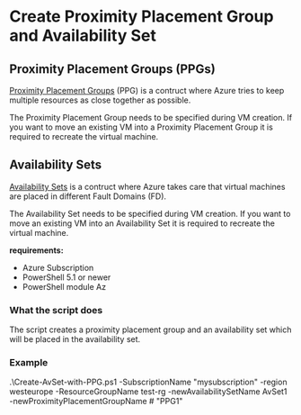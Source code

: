 
# Create Proximity Placement Group and Availability Set

## Proximity Placement Groups (PPGs)

[Proximity Placement Groups](https://docs.microsoft.com/en-us/azure/virtual-machines/windows/proximity-placement-groups) (PPG) is a contruct where Azure tries to keep multiple resources as close together as possible.

The Proximity Placement Group needs to be specified during VM creation. If you want to move an existing VM into a Proximity Placement Group it is required to recreate the virtual machine.

## Availability Sets

[Availability Sets](https://docs.microsoft.com/en-us/azure/virtual-machines/windows/manage-availability#configure-multiple-virtual-machines-in-an-availability-set-for-redundancy) is a contruct where Azure takes care that virtual machines are placed in different Fault Domains (FD).

The Availability Set needs to be specified during VM creation. If you want to move an existing VM into an Availability Set it is required to recreate the virtual machine.

**requirements:**

- Azure Subscription
- PowerShell 5.1 or newer
- PowerShell module Az

### What the script does

The script creates a proximity placement group and an availability set which will be placed in the availability set.

### Example

.\Create-AvSet-with-PPG.ps1 -SubscriptionName "mysubscription" -region westeurope -ResourceGroupName test-rg -newAvailabilitySetName AvSet1 -newProximityPlacementGroupName #
"PPG1"
